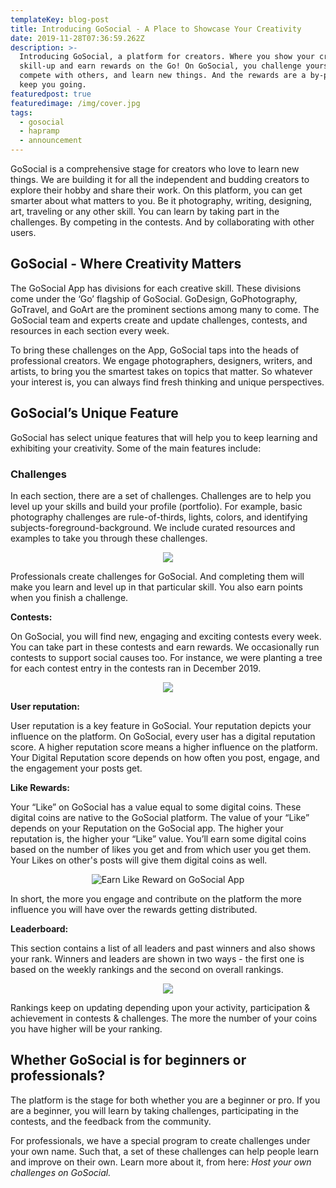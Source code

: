 ```yaml
---
templateKey: blog-post
title: Introducing GoSocial - A Place to Showcase Your Creativity
date: 2019-11-28T07:36:59.262Z
description: >-
  Introducing GoSocial, a platform for creators. Where you show your creativity,
  skill-up and earn rewards on the Go! On GoSocial, you challenge yourself,
  compete with others, and learn new things. And the rewards are a by-product to
  keep you going.
featuredpost: true
featuredimage: /img/cover.jpg
tags:
  - gosocial
  - hapramp
  - announcement
---
```

GoSocial is a comprehensive stage for creators who love to learn new things. We are building it for all the independent and budding creators to explore their hobby and share their work. On this platform, you can get smarter about what matters to you. Be it photography, writing, designing, art, traveling or any other skill. You can learn by taking part in the challenges. By competing in the contests. And by collaborating with other users.

## GoSocial - Where Creativity Matters

The GoSocial App has divisions for each creative skill. These divisions come under the ‘Go’ flagship of GoSocial. GoDesign, GoPhotography, GoTravel, and GoArt are the prominent sections among many to come. The GoSocial team and experts create and update challenges, contests, and resources in each section every week. 

To bring these challenges on the App, GoSocial taps into the heads of professional creators. We engage photographers, designers, writers, and artists, to bring you the smartest takes on topics that matter. So whatever your interest is, you can always find fresh thinking and unique perspectives.

## GoSocial’s Unique Feature

GoSocial has select unique features that will help you to keep learning and exhibiting your creativity. Some of the main features include:

<h3>Challenges</h3>

In each section, there are a set of challenges. Challenges are to help you level up your skills and build your profile (portfolio). For example, basic photography challenges are rule-of-thirds, lights, colors, and identifying subjects-foreground-background. We include curated resources and examples to take you through these challenges.

<center>

![](/img/2-1-.png)

</center>

Professionals create challenges for GoSocial. And completing them will make you learn and level up in that particular skill. You also earn points when you finish a challenge. 

**Contests:**

On GoSocial, you will find new, engaging and exciting contests every week. You can take part in these contests and earn rewards. We occasionally run contests to support social causes too. For instance, we were planting a tree for each contest entry in the contests ran in December 2019.

<center>

![](/img/1-1-.png)

</center>

**User reputation:**

User reputation is a key feature in GoSocial. Your reputation depicts your influence on the platform. On GoSocial, every user has a digital reputation score. A higher reputation score means a higher influence on the platform. Your Digital Reputation score depends on how often you post, engage, and the engagement your posts get.

**Like Rewards:**

Your “Like” on GoSocial has a value equal to some digital coins. These digital coins are native to the GoSocial platform. The value of your “Like” depends on your Reputation on the GoSocial app. The higher your reputation is, the higher your “Like” value. You’ll earn some digital coins based on the number of likes you get and from which user you get them. Your Likes on other's posts will give them digital coins as well. 

<center>

![Earn Like Reward on GoSocial App](/img/4-1-.png "GoSocial - Feed")

</center>

In short, the more you engage and contribute on the platform the more influence you will have over the rewards getting distributed.

**Leaderboard:**

This section contains a list of all leaders and past winners and also shows your rank. Winners and leaders are shown in two ways - the first one is based on the weekly rankings and the second on overall rankings. 

<center>

![](/img/3-1-.png)

</center>

Rankings keep on updating depending upon your activity, participation & achievement in contests & challenges. The more the number of your coins you have higher will be your ranking.

## Whether GoSocial is for beginners or professionals?

The platform is the stage for both whether you are a beginner or pro. If you are a beginner, you will learn by taking challenges, participating in the contests, and the feedback from the community. 

For professionals, we have a special program to create challenges under your own name. Such that, a set of these challenges can help people learn and improve on their own. Learn more about it, from here: _Host your own challenges on GoSocial._

